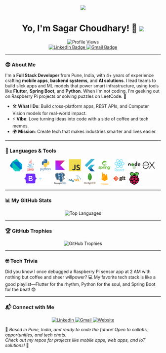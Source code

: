 <!---
Sagar Choudhary/sagarc-dev is a ✨ special ✨ repository because its `README.md` (this file) appears on your GitHub profile.
You can click the Preview link to take a look at your changes.
--->

<div id="header" align="center">
  <img src="https://media.giphy.com/media/hKdDwtTZ6gD0AS7etL/giphy.gif?cid=ecf05e4774aew129szx7hbt9u9no7efqhq05rtoc51zmcjs5&ep=v1_gifs_search&rid=giphy.gif&ct=g" width="150"/>
  <h1>
    Yo, I'm Sagar Choudhary! 👋
    <img src="https://media.giphy.com/media/hvRJCLFzcasrR4ia7z/giphy.gif" width="30px"/>
  </h1>
  <div>
    <img src="https://komarev.com/ghpvc/?username=sagarc-dev&style=flat-square&color=blue" alt="Profile Views"/>
  </div>
  <div id="badges">
    <a href="https://www.linkedin.com/in/sagar-choudhari-1b182115a">
      <img src="https://img.shields.io/badge/LinkedIn-blue?style=for-the-badge&logo=linkedin&logoColor=white" alt="LinkedIn Badge"/>
    </a>
    <a href="mailto:sagarc.dev@outlook.com">
      <img src="https://img.shields.io/badge/Gmail-red?style=for-the-badge&logo=gmail&logoColor=white" alt="Gmail Badge"/>
    </a>
<!--     
    <a href="https://twitter.com/your-handle">
      <img src="https://img.shields.io/badge/Twitter-blue?style=for-the-badge&logo=twitter&logoColor=white" alt="Twitter Badge"/>
    </a> 
-->
  </div>
</div>

---

### 😎 About Me
I'm a **Full Stack Developer** from Pune, India, with 4+ years of experience crafting **mobile apps**, **backend systems**, and **AI solutions**. I lead teams to build slick apps and ML models that power smart infrastructure, using tools like **Flutter**, **Spring Boot**, and **Python**. When I'm not coding, I'm geeking out on Raspberry Pi projects or solving puzzles on LeetCode. 🚀

- 🛠️ **What I Do**: Build cross-platform apps, REST APIs, and Computer Vision models for real-world impact.
- ⚡ **Vibe**: Love turning ideas into code with a side of coffee and tech memes.
- 🌍 **Mission**: Create tech that makes industries smarter and lives easier.

---

### 🧰 Languages & Tools

<div align="center">
  <img src="https://github.com/devicons/devicon/blob/master/icons/dart/dart-original.svg" title="Dart" alt="Dart" width="40" height="40"/>&nbsp;
  <img src="https://github.com/devicons/devicon/blob/master/icons/java/java-original-wordmark.svg" title="Java" alt="Java" width="40" height="40"/>&nbsp;
  <img src="https://github.com/devicons/devicon/blob/master/icons/python/python-original-wordmark.svg" title="Python" alt="Python" width="40" height="40"/>&nbsp;
  <img src="https://github.com/devicons/devicon/blob/master/icons/kotlin/kotlin-original.svg" title="Kotlin" alt="Kotlin" width="40" height="40"/>&nbsp;
  <img src="https://github.com/devicons/devicon/blob/master/icons/javascript/javascript-original.svg" title="JavaScript" alt="JavaScript" width="40" height="40"/>&nbsp;
  <img src="https://github.com/devicons/devicon/blob/master/icons/flutter/flutter-original.svg" title="Flutter" alt="Flutter" width="40" height="40"/>&nbsp;
  <img src="https://github.com/devicons/devicon/blob/master/icons/spring/spring-original-wordmark.svg" title="Spring Boot" alt="Spring Boot" width="40" height="40"/>&nbsp;
  <img src="https://github.com/devicons/devicon/blob/master/icons/react/react-original-wordmark.svg" title="React" alt="React" width="40" height="40"/>&nbsp;
  <img src="https://github.com/devicons/devicon/blob/master/icons/nodejs/nodejs-original-wordmark.svg" title="Node.js" alt="Node.js" width="40" height="40"/>&nbsp;
  <img src="https://github.com/devicons/devicon/blob/master/icons/express/express-original.svg" title="Express.js" alt="Express.js" width="40" height="40"/>&nbsp;
  <img src="https://github.com/devicons/devicon/blob/master/icons/bootstrap/bootstrap-plain.svg" title="Bootstrap" alt="Bootstrap" width="40" height="40"/>&nbsp;
  <img src="https://github.com/devicons/devicon/blob/master/icons/tailwindcss/tailwindcss-original-wordmark.svg" title="Tailwind CSS" alt="Tailwind CSS" width="40" height="40"/>&nbsp;
  <img src="https://github.com/devicons/devicon/blob/master/icons/postgresql/postgresql-original-wordmark.svg" title="PostgreSQL" alt="PostgreSQL" width="40" height="40"/>&nbsp;
  <img src="https://github.com/devicons/devicon/blob/master/icons/mysql/mysql-original-wordmark.svg" title="MySQL" alt="MySQL" width="40" height="40"/>&nbsp;
  <img src="https://github.com/devicons/devicon/blob/master/icons/mongodb/mongodb-original-wordmark.svg" title="MongoDB" alt="MongoDB" width="40" height="40"/>&nbsp;
  <img src="https://github.com/devicons/devicon/blob/master/icons/firebase/firebase-plain-wordmark.svg" title="Firebase" alt="Firebase" width="40" height="40"/>&nbsp;
  <img src="https://github.com/devicons/devicon/blob/master/icons/git/git-original-wordmark.svg" title="Git" alt="Git" width="40" height="40"/>&nbsp;
  <img src="https://github.com/devicons/devicon/blob/master/icons/raspberrypi/raspberrypi-original.svg" title="Raspberry Pi" alt="Raspberry Pi" width="40" height="40"/>&nbsp;
</div>

---

### 📊 My GitHub Stats

<div align="center">
<!--   <img src="https://github-readme-stats.vercel.app/api?username=sagar-choudhari&show_icons=true&theme=radical" alt="GitHub Stats"/> -->
  <img src="https://github-readme-stats.vercel.app/api/top-langs/?username=sagarc-dev&layout=compact&theme=radical" alt="Top Languages"/>
</div>

---

### 🏆 GitHub Trophies

<div align="center">
  <img src="https://github-profile-trophy.vercel.app/?username=sagarc-dev&theme=onedark" alt="GitHub Trophies"/>
</div>

---

### 🤓 Tech Trivia
Did you know I once debugged a Raspberry Pi sensor app at 2 AM with nothing but coffee and sheer willpower? 💻 My favorite tech stack is like a good playlist—Flutter for the rhythm, Python for the soul, and Spring Boot for the beat! 😎

---

### 📬 Connect with Me

<div align="center">
  <a href="https://www.linkedin.com/in/sagar-choudhari-1b182115a">
    <img src="https://img.shields.io/badge/LinkedIn-blue?style=for-the-badge&logo=linkedin&logoColor=white" alt="LinkedIn"/>
  </a>
  <a href="mailto:sagarc.dev@outlook.com">
    <img src="https://img.shields.io/badge/Gmail-red?style=for-the-badge&logo=gmail&logoColor=white" alt="Gmail"/>
  </a>
  <a href="http://sagarc.in">
    <img src="https://img.shields.io/badge/Portfolio-green?style=for-the-badge&logo=web&logoColor=white" alt="Website"/>
  </a>
</div>

🌟 *Based in Pune, India, and ready to code the future! Open to collabs, opportunities, and tech chats.*  
*Check out my repos for projects like mobile apps, web apps, and IoT solutions!* 🚀
